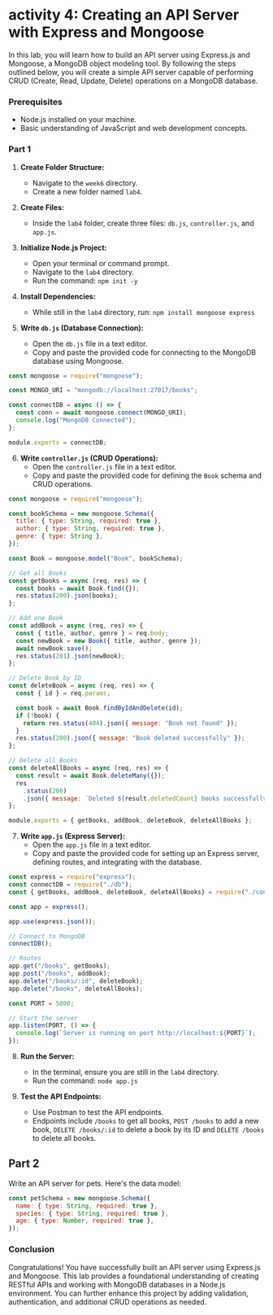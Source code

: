 # activity 4: Creating an API Server with Express and Mongoose

In this lab, you will learn how to build an API server using Express.js and Mongoose, a MongoDB object modeling tool. By following the steps outlined below, you will create a simple API server capable of performing CRUD (Create, Read, Update, Delete) operations on a MongoDB database.

### Prerequisites
- Node.js installed on your machine.
- Basic understanding of JavaScript and web development concepts.


### Part 1

1. **Create Folder Structure:**
    - Navigate to the `week6` directory.
    - Create a new folder named `lab4`.

2. **Create Files:**
    - Inside the `lab4` folder, create three files: `db.js`, `controller.js`, and `app.js`.

3. **Initialize Node.js Project:**
    - Open your terminal or command prompt.
    - Navigate to the `lab4` directory.
    - Run the command: `npm init -y`
    
4. **Install Dependencies:**
    - While still in the `lab4` directory, run: `npm install mongoose express`

5. **Write `db.js` (Database Connection):**
    - Open the `db.js` file in a text editor.
    - Copy and paste the provided code for connecting to the MongoDB database using Mongoose.
    
```javascript
const mongoose = require("mongoose");

const MONGO_URI = "mongodb://localhost:27017/books";

const connectDB = async () => {
  const conn = await mongoose.connect(MONGO_URI);
  console.log("MongoDB Connected");
};

module.exports = connectDB;
```

6. **Write `controller.js` (CRUD Operations):**
    - Open the `controller.js` file in a text editor.
    - Copy and paste the provided code for defining the `Book` schema and CRUD operations.
    
```javascript
const mongoose = require("mongoose");

const bookSchema = new mongoose.Schema({
  title: { type: String, required: true },
  author: { type: String, required: true },
  genre: { type: String },
});

const Book = mongoose.model("Book", bookSchema);

// Get all Books
const getBooks = async (req, res) => {
  const books = await Book.find({});
  res.status(200).json(books);
};

// Add one Book
const addBook = async (req, res) => {
  const { title, author, genre } = req.body;
  const newBook = new Book({ title, author, genre });
  await newBook.save();
  res.status(201).json(newBook);
};

// Delete Book by ID
const deleteBook = async (req, res) => {
  const { id } = req.params;

  const book = await Book.findByIdAndDelete(id);
  if (!book) {
    return res.status(404).json({ message: "Book not found" });
  }
  res.status(200).json({ message: "Book deleted successfully" });
};

// Delete all Books
const deleteAllBooks = async (req, res) => {
  const result = await Book.deleteMany({}); 
  res
    .status(200)
    .json({ message: `Deleted ${result.deletedCount} books successfully` });
};

module.exports = { getBooks, addBook, deleteBook, deleteAllBooks };
```

7. **Write `app.js` (Express Server):**
    - Open the `app.js` file in a text editor.
    - Copy and paste the provided code for setting up an Express server, defining routes, and integrating with the database.
    
```javascript
const express = require("express");
const connectDB = require("./db");
const { getBooks, addBook, deleteBook, deleteAllBooks} = require("./controller");

const app = express();

app.use(express.json());

// Connect to MongoDB
connectDB();

// Routes
app.get("/books", getBooks);
app.post("/books", addBook);
app.delete("/books/:id", deleteBook);
app.delete("/books", deleteAllBooks);

const PORT = 5000;

// Start the server
app.listen(PORT, () => {
  console.log(`Server is running on port http://localhost:${PORT}`);
});
```

8. **Run the Server:**
    - In the terminal, ensure you are still in the `lab4` directory.
    - Run the command: `node app.js`

10. **Test the API Endpoints:**
    - Use Postman to test the API endpoints.
    - Endpoints include `/books` to get all books, `POST /books` to add a new book,  `DELETE /books/:id` to delete a book by its ID and  `DELETE /books` to delete all books.


## Part 2

Write an API server for pets. Here's the data model:

```js
const petSchema = new mongoose.Schema({
  name: { type: String, required: true },
  species: { type: String, required: true },
  age: { type: Number, required: true },
});
```

### Conclusion
Congratulations! You have successfully built an API server using Express.js and Mongoose. This lab provides a foundational understanding of creating RESTful APIs and working with MongoDB databases in a Node.js environment. You can further enhance this project by adding validation, authentication, and additional CRUD operations as needed.